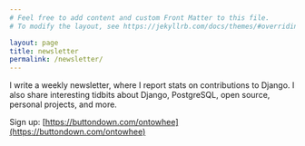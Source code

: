 ```yaml
---
# Feel free to add content and custom Front Matter to this file.
# To modify the layout, see https://jekyllrb.com/docs/themes/#overriding-theme-defaults

layout: page
title: newsletter
permalink: /newsletter/
---
```


I write a weekly newsletter, where I report stats on contributions to Django. I also share interesting tidbits about Django, PostgreSQL, open source, personal projects, and more.

Sign up: [https://buttondown.com/ontowhee](https://buttondown.com/ontowhee)
